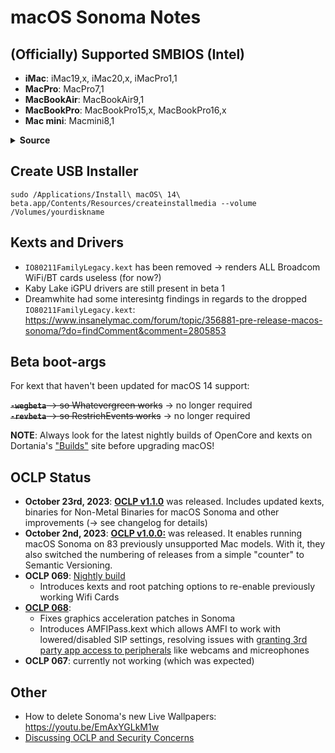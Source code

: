 # macOS Sonoma Notes

## (Officially) Supported SMBIOS (Intel)
- **iMac**: iMac19,x, iMac20,x, iMacPro1,1
- **MacPro**: MacPro7,1
- **MacBookAir**: MacBookAir9,1
- **MacBookPro**: MacBookPro15,x, MacBookPro16,x
- **Mac mini**: Macmini8,1

<details>
<summary><b>Source</b></summary>

![Somona_SMBIOS](https://github.com/5T33Z0/OC-Little-Translated/assets/76865553/9ebc9596-5f1a-4a63-9758-a89018501372)

</details>

## Create USB Installer
```text
sudo /Applications/Install\ macOS\ 14\ beta.app/Contents/Resources/createinstallmedia --volume /Volumes/yourdiskname
```

## Kexts and Drivers
- `IO80211FamilyLegacy.kext` has been removed &rarr; renders ALL Broadcom WiFi/BT cards useless (for now?)
- Kaby Lake iGPU drivers are still present in beta 1
- Dreamwhite had some interesintg findings in regards to the dropped  `IO80211FamilyLegacy.kext`: https://www.insanelymac.com/forum/topic/356881-pre-release-macos-sonoma/?do=findComment&comment=2805853

## Beta boot-args
For kext that haven't been updated for macOS 14 support:

~~**`-wegbeta`** &rarr; so Whatevergreen works~~ &rarr; no longer required <br> 
~~**`-revbeta`** &rarr; so RestrichEvents works~~ &rarr; no longer required

**NOTE**: Always look for the latest nightly builds of OpenCore and kexts on Dortania's ["Builds"](https://dortania.github.io/builds/) site before upgrading macOS! 

## OCLP Status
- **October 23rd, 2023**: [**OCLP v1.1.0**](https://github.com/dortania/OpenCore-Legacy-Patcher/releases) was released. Includes updated kexts, binaries for Non-Metal Binaries for macOS Sonoma and other improvements (&rarr; see changelog for details)
- **October 2nd, 2023**: [**OCLP v1.0.0:**](https://github.com/dortania/OpenCore-Legacy-Patcher/releases) was released. It enables running macOS Sonoma on 83 previously unsupported Mac models. With it, they also switched the numbering of releases from a simple "counter" to Semantic Versioning.
- **OCLP 069**: [Nightly build](https://github.com/dortania/OpenCore-Legacy-Patcher/pull/1077#issuecomment-1646934494) 
	- Introduces kexts and root patching options to re-enable previously working Wifi Cards
- [**OCLP 068**](https://github.com/dortania/OpenCore-Legacy-Patcher/releases/tag/0.6.8): 
	- Fixes graphics acceleration patches in Sonoma
	- Introduces AMFIPass.kext which allows AMFI to work with lowered/disabled SIP settings, resolving issues with [granting 3rd party app access to peripherals](https://github.com/5T33Z0/OC-Little-Translated/blob/main/13_Peripherals/Fixing_Peripherals.md) like webcams and micreophones
- **OCLP 067**: currently not working (which was expected)

## Other
- How to delete Sonoma's new Live Wallpapers: https://youtu.be/EmAxYGLkM1w
- [Discussing OCLP and Security Concerns](https://forums.macrumors.com/threads/security-for-oclp-opencore-legacy-patcher.2406586/page-2?post=32613005#post-32613005)
